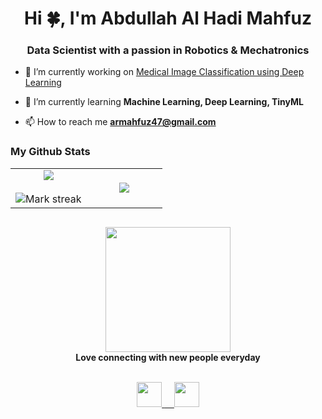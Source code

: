 <h1 align="center">Hi 🍀, I'm Abdullah Al Hadi Mahfuz</h1>
<h3 align="center">Data Scientist with a passion in Robotics & Mechatronics </h3>

- 🔭 I’m currently working on
[Medical Image Classification using Deep Learning](https://github.com/abdullah-hadi/medical-image-classification-deep-learning)

- 🌱 I’m currently learning **Machine Learning, Deep Learning, TinyML**

- 📫 How to reach me **armahfuz47@gmail.com**



### My Github Stats
<table border="0" align="center">
<tr border="0">
<td width="50%" align="center">
  
  <img  align="center"  src="https://github-readme-stats.vercel.app/api?username=abdullah-hadi&layout=donut&theme=tokyonight&show_icons=true&count_private=true" />
  <br></br>
  <img  title="🔥 Get streak stats for your profile at git.io/streak-stats" alt="Mark streak" src="https://github-readme-streak-stats.herokuapp.com/?user=abdullah-hadi&theme=dark&hide_border=true" />


  
</td>

<td width="50%" align="center">

  <img  align="center"  src="https://github-readme-stats.anuraghazra1.vercel.app/api/top-langs/?username=abdullah-hadi&theme=dark&hide_border=true&no-bg=true&no-frame=true&langs_count=10"/>
  
  </td>
</tr>
</table>

<div align="center"  width="100%" style = "margin: 30px;">
    <img src="https://media.giphy.com/media/3oFyD4yCrbo29sDhZe/giphy.gif" width = 200>
    <br/>
    <b margin-5>Love connecting with new people everyday</b> 
    <br/>
    <br/>
   
    
                
<p>
    <a href="https://www.facebook.com/mahfuz244">
        <img src="https://raw.githubusercontent.com/get-icon/geticon/master/icons/facebook.svg" height=40px>
    <a/>
        <a href="https://www.linkedin.com/in/mahfuz244/">  &nbsp   &nbsp
        <img src="https://raw.githubusercontent.com/get-icon/geticon/master/icons/linkedin-icon.svg" height=40px>
    <a/>   
<p/>
            
            

</div>

